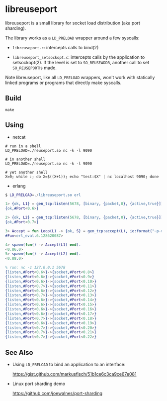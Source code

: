 libreuseport
============

libreuseport is a small library for socket load distribution (aka port
sharding).

The library works as a `LD_PRELOAD` wrapper around a few syscalls:

* `libreuseport.c`: intercepts calls to bind(2)

* `libreuseport_setsockopt.c`: intercepts calls by the application to
  setsockopt(2). If the level is set to `SO_REUSEADDR`, another call to set
  `SO_REUSEPORT`is made.

Note libreuseport, like all `LD_PRELOAD` wrappers, won't work with
statically linked programs or programs that directly make syscalls.

Build
-----

~~~
make
~~~

Using
-----

* netcat

~~~
# run in a shell
LD_PRELOAD=./reuseport.so nc -k -l 9090

# in another shell
LD_PRELOAD=./reuseport.so nc -k -l 9090

# yet another shell
X=0; while :; do X=$((X+1)); echo "test:$X" | nc localhost 9090; done
~~~

* erlang

~~~ erlang
$ LD_PRELOAD=./libreuseport.so erl

1> {ok, L1} = gen_tcp:listen(5678, [binary, {packet,0}, {active,true}]).
{ok,#Port<0.6>}

2> {ok, L2} = gen_tcp:listen(5678, [binary, {packet,0}, {active,true}]).
{ok,#Port<0.7>}

3> Accept = fun Loop(L) -> {ok, S} = gen_tcp:accept(L), io:format("~p->~p~n", [{listen, L}, {socket, S}]), gen_tcp:close(S), Loop(L) end.
#Fun<erl_eval.6.128620087>

4> spawn(fun() -> Accept(L1) end).
<0.86.0>
5> spawn(fun() -> Accept(L2) end).
<0.88.0>

% run: nc -z 127.0.0.1 5678
{listen,#Port<0.6>}->{socket,#Port<0.8>}
{listen,#Port<0.6>}->{socket,#Port<0.9>}
{listen,#Port<0.6>}->{socket,#Port<0.10>}
{listen,#Port<0.7>}->{socket,#Port<0.11>}
{listen,#Port<0.6>}->{socket,#Port<0.12>}
{listen,#Port<0.7>}->{socket,#Port<0.13>}
{listen,#Port<0.6>}->{socket,#Port<0.14>}
{listen,#Port<0.6>}->{socket,#Port<0.15>}
{listen,#Port<0.6>}->{socket,#Port<0.16>}
{listen,#Port<0.6>}->{socket,#Port<0.17>}
{listen,#Port<0.7>}->{socket,#Port<0.18>}
{listen,#Port<0.6>}->{socket,#Port<0.19>}
{listen,#Port<0.7>}->{socket,#Port<0.20>}
{listen,#Port<0.7>}->{socket,#Port<0.21>}
{listen,#Port<0.7>}->{socket,#Port<0.22>}
~~~

See Also
--------

* Using `LD_PRELOAD` to bind an application to an interface:

    https://gist.github.com/markusfisch/51b1ce6c3ca9ce67e081

* Linux port sharding demo

    https://github.com/joewalnes/port-sharding
